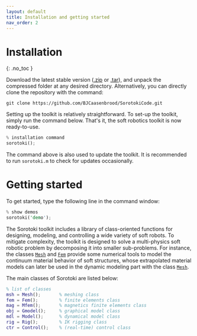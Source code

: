 ```yaml
---
layout: default
title: Installation and getting started
nav_order: 2
---
```


# Installation
{: .no_toc }

Download the latest stable version ([.zip](https://github.com/BJCaasenbrood/SorotokiCode/zipball/master) or [.tar](https://github.com/BJCaasenbrood/SorotokiCode/tarball/master)), and unpack the compressed folder at any desired directory. Alternatively, you can directly clone the repository with the command:
```git
git clone https://github.com/BJCaasenbrood/SorotokiCode.git
```

Setting up the toolkit is relatively straightforward. To set-up the toolkit, simply run the command below. That's it, the soft robotics toolkit is now ready-to-use. 
```rust
% installation command
sorotoki();
```
The command above is also used to update the toolkit. It is recommended to run `sorotoki.m` to check for updates occasionally. 

# Getting started
To get started, type the following line in the command window:
```rust
% show demos
sorotoki('demo');
```

The Sorotoki toolkit includes a library of class-oriented functions for designing, modeling, and controlling a wide variety of soft robots. To mitigate complexity, the toolkit is designed to solve a multi-physics soft robotic problem by decomposing it into smaller sub-problems. For instance, the classes [`Mesh`](./libary/meshing.html) and [`Fem`](./finite-elements.html) provide some numerical tools to model the continuum material behavior of soft structures, whose extrapolated material models can later be used in the dynamic modeling part with the class [`Mesh`](./libary/dynamic-modeling.html). 

The main classes of Sorotoki are listed below:


```matlab
% list of classes
msh = Mesh();	    % meshing class
fem = Fem();   	    % finite elements class
mag = Mfem();       % magnetics finite elements class
obj = Gmodel();     % graphical model class
mdl = Model();      % dynamical model class
rig = Rig();        % IK rigging class
ctr = Control();    % (real-time) control class
```
